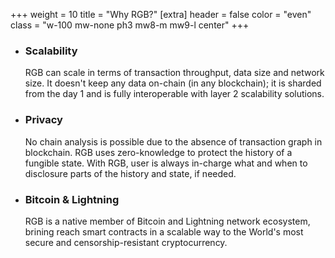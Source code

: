+++
weight = 10
title = "Why RGB?"
[extra]
header = false
color = "even"
class = "w-100 mw-none ph3 mw8-m mw9-l center"
+++

* ### Scalability

  RGB can scale in terms of transaction throughput, data size and network size.
  It doesn't keep any data on-chain (in any blockchain); it is sharded from the
  day 1 and is fully interoperable with layer 2 scalability solutions.

* ### Privacy

  No chain analysis is possible due to the absence of transaction graph in 
  blockchain. RGB uses zero-knowledge to protect the history of a fungible state.
  With RGB, user is always in-charge what and when to disclosure parts of the 
  history and state, if needed.

* ### Bitcoin & Lightning

  RGB is a native member of Bitcoin and Lightning network ecosystem, brining
  reach smart contracts in a scalable way to the World's most secure and
  censorship-resistant cryptocurrency.
